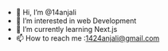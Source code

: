 - 👋 Hi, I’m @14anjali
- 👀 I’m interested in web Development
- 🌱 I’m currently learning Next.js
- 📫 How to reach me :1424anjali@gmail.com


<!---
14anjali/14anjali is a ✨ special ✨ repository because its `README.md` (this file) appears on your GitHub profile.
You can click the Preview link to take a look at your changes.
--->
